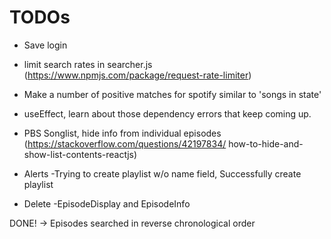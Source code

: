 # TODOs

- Save login
- limit search rates in searcher.js (https://www.npmjs.com/package/request-rate-limiter)
- Make a number of positive matches for spotify similar to 'songs in state'
- useEffect, learn about those dependency errors that keep coming up.
- PBS Songlist, hide info from individual episodes (https://stackoverflow.com/questions/42197834/ how-to-hide-and-show-list-contents-reactjs)

- Alerts
  -Trying to create playlist w/o name field, Successfully create playlist

- Delete
  -EpisodeDisplay and EpisodeInfo

DONE!
-> Episodes searched in reverse chronological order
